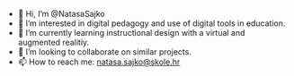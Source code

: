 - 👋 Hi, I’m @NatasaSajko
- 👀 I’m interested in digital pedagogy and use of digital tools in education.
- 🌱 I’m currently learning instructional design with a virtual and augmented realitiy.
- 💞️ I’m looking to collaborate on similar projects.
- 📫 How to reach me: natasa.sajko@skole.hr

<!---
NatasaSajko/NatasaSajko is a ✨ special ✨ repository because its `README.md` (this file) appears on your GitHub profile.
You can click the Preview link to take a look at your changes.
--->
